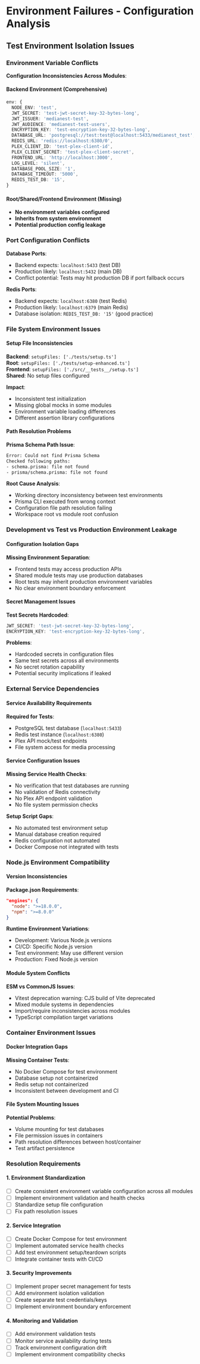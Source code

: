 # Environment Failures - Configuration Analysis

## Test Environment Isolation Issues

### Environment Variable Conflicts
**Configuration Inconsistencies Across Modules**:

#### Backend Environment (Comprehensive)
```typescript
env: {
  NODE_ENV: 'test',
  JWT_SECRET: 'test-jwt-secret-key-32-bytes-long',
  JWT_ISSUER: 'medianest-test', 
  JWT_AUDIENCE: 'medianest-test-users',
  ENCRYPTION_KEY: 'test-encryption-key-32-bytes-long',
  DATABASE_URL: 'postgresql://test:test@localhost:5433/medianest_test',
  REDIS_URL: 'redis://localhost:6380/0',
  PLEX_CLIENT_ID: 'test-plex-client-id',
  PLEX_CLIENT_SECRET: 'test-plex-client-secret',
  FRONTEND_URL: 'http://localhost:3000',
  LOG_LEVEL: 'silent',
  DATABASE_POOL_SIZE: '1',
  DATABASE_TIMEOUT: '5000',
  REDIS_TEST_DB: '15',
}
```

#### Root/Shared/Frontend Environment (Missing)
- **No environment variables configured**
- **Inherits from system environment**
- **Potential production config leakage**

### Port Configuration Conflicts
**Database Ports**:
- Backend expects: `localhost:5433` (test DB)
- Production likely: `localhost:5432` (main DB) 
- Conflict potential: Tests may hit production DB if port fallback occurs

**Redis Ports**:
- Backend expects: `localhost:6380` (test Redis)
- Production likely: `localhost:6379` (main Redis)
- Database isolation: `REDIS_TEST_DB: '15'` (good practice)

### File System Environment Issues

#### Setup File Inconsistencies
**Backend**: `setupFiles: ['./tests/setup.ts']`  
**Root**: `setupFiles: ['./tests/setup-enhanced.ts']`  
**Frontend**: `setupFiles: ['./src/__tests__/setup.ts']`  
**Shared**: No setup files configured

**Impact**:
- Inconsistent test initialization
- Missing global mocks in some modules
- Environment variable loading differences
- Different assertion library configurations

#### Path Resolution Problems
**Prisma Schema Path Issue**:
```bash
Error: Could not find Prisma Schema
Checked following paths:
- schema.prisma: file not found  
- prisma/schema.prisma: file not found
```

**Root Cause Analysis**:
- Working directory inconsistency between test environments
- Prisma CLI executed from wrong context
- Configuration file path resolution failing
- Workspace root vs module root confusion

### Development vs Test vs Production Environment Leakage

#### Configuration Isolation Gaps
**Missing Environment Separation**:
- Frontend tests may access production APIs
- Shared module tests may use production databases  
- Root tests may inherit production environment variables
- No clear environment boundary enforcement

#### Secret Management Issues
**Test Secrets Hardcoded**:
```typescript
JWT_SECRET: 'test-jwt-secret-key-32-bytes-long',
ENCRYPTION_KEY: 'test-encryption-key-32-bytes-long',
```

**Problems**:
- Hardcoded secrets in configuration files
- Same test secrets across all environments
- No secret rotation capability
- Potential security implications if leaked

### External Service Dependencies

#### Service Availability Requirements
**Required for Tests**:
- PostgreSQL test database (`localhost:5433`)
- Redis test instance (`localhost:6380`)
- Plex API mock/test endpoints
- File system access for media processing

#### Service Configuration Issues
**Missing Service Health Checks**:
- No verification that test databases are running
- No validation of Redis connectivity  
- No Plex API endpoint validation
- No file system permission checks

**Setup Script Gaps**:
- No automated test environment setup
- Manual database creation required
- Redis configuration not automated
- Docker Compose not integrated with tests

### Node.js Environment Compatibility

#### Version Inconsistencies
**Package.json Requirements**:
```json
"engines": {
  "node": ">=18.0.0",
  "npm": ">=8.0.0"
}
```

**Runtime Environment Variations**:
- Development: Various Node.js versions
- CI/CD: Specific Node.js version
- Test environment: May use different version
- Production: Fixed Node.js version

#### Module System Conflicts
**ESM vs CommonJS Issues**:
- Vitest deprecation warning: CJS build of Vite deprecated
- Mixed module systems in dependencies
- Import/require inconsistencies across modules
- TypeScript compilation target variations

### Container Environment Issues

#### Docker Integration Gaps
**Missing Container Tests**:
- No Docker Compose for test environment
- Database setup not containerized
- Redis setup not containerized  
- Inconsistent between development and CI

#### File System Mounting Issues
**Potential Problems**:
- Volume mounting for test databases
- File permission issues in containers
- Path resolution differences between host/container
- Test artifact persistence

### Resolution Requirements

#### 1. Environment Standardization
- [ ] Create consistent environment variable configuration across all modules
- [ ] Implement environment validation and health checks  
- [ ] Standardize setup file configuration
- [ ] Fix path resolution issues

#### 2. Service Integration
- [ ] Create Docker Compose for test environment
- [ ] Implement automated service health checks
- [ ] Add test environment setup/teardown scripts
- [ ] Integrate container tests with CI/CD

#### 3. Security Improvements  
- [ ] Implement proper secret management for tests
- [ ] Add environment isolation validation
- [ ] Create separate test credentials/keys
- [ ] Implement environment boundary enforcement

#### 4. Monitoring and Validation
- [ ] Add environment validation tests
- [ ] Monitor service availability during tests
- [ ] Track environment configuration drift
- [ ] Implement environment compatibility checks